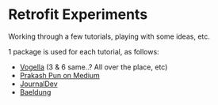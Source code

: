 # Retrofit Experiments

Working through a few tutorials, playing with some ideas, etc.

1 package is used for each tutorial, as follows:

* [Vogella](https://www.vogella.com/tutorials/Retrofit/article.html) (3 & 6 same..? All over the place, etc)
* [Prakash Pun on Medium](https://medium.com/@prakash_pun/retrofit-a-simple-android-tutorial-48437e4e5a23)
* [JournalDev](https://www.journaldev.com/13639/retrofit-android-example-tutorial)
* [Baeldung](https://www.baeldung.com/retrofit)